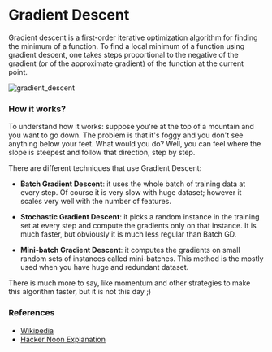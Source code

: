 # Gradient Descent

Gradient descent is a first-order iterative optimization algorithm for finding the minimum of a function. To find a local minimum of a function using gradient descent, one takes steps proportional to the negative of the gradient (or of the approximate gradient) of the function at the current point.

![gradient_descent](https://upload.wikimedia.org/wikipedia/commons/thumb/f/ff/Gradient_descent.svg/512px-Gradient_descent.svg.png)

### How it works?
To understand how it works: suppose you're at the top of a mountain and you want to go down. The problem is that it's foggy and you don't see anything below your feet. What would you do? Well, you can feel where the slope is steepest and follow that direction, step by step.

There are different techniques that use Gradient Descent:

- **Batch Gradient Descent**: it uses the whole batch of training data at every step. Of course it is very slow with huge dataset; however it scales very well with the number of features.

- **Stochastic Gradient Descent**: it picks a random instance in the training set at every step and compute the gradients only on that instance. It is much faster, but obviously it is much less regular than Batch GD.

- **Mini-batch Gradient Descent**: it computes the gradients on small random sets of instances called mini-batches. This method is the mostly used when you have huge and redundant dataset.

There is much more to say, like momentum and other strategies to make this algorithm faster, but it is not this day ;)

### References
- [Wikipedia](https://en.wikipedia.org/wiki/Gradient_descent)
- [Hacker Noon Explanation](https://hackernoon.com/gradient-descent-aynk-7cbe95a778da)